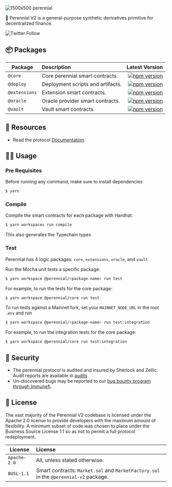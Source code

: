 ![1500x500 perennial](https://github.com/equilibria-xyz/perennial-v2/assets/747165/ef24cb94-b774-428f-9a5f-7ee7b347a36c)

🌸 Perennial V2 is a general-purpose synthetic derivatives primitive for decentralized finance.

![Twitter Follow](https://img.shields.io/twitter/follow/perenniallabs?style=for-the-badge)

## 📦 Packages

| Package       | Description                       |                                                                                                           Latest Version |
| ------------- | :-------------------------------- | -----------------------------------------------------------------------------------------------------------------------: |
| `@core`       | Core perennial smart contracts.   |             [![npm version](https://badge.fury.io/js/@perennial%2Fcore.svg)](https://badge.fury.io/js/@perennial%2Fcore) |
| `@deploy`     | Deployment scripts and artifacts. |         [![npm version](https://badge.fury.io/js/@perennial%2Fdeploy.svg)](https://badge.fury.io/js/@perennial%2Fdeploy) |
| `@extensions` | Extension smart contracts.        | [![npm version](https://badge.fury.io/js/@perennial%2Fextensions.svg)](https://badge.fury.io/js/@perennial%2Fextensions) |
| `@oracle`     | Oracle provider smart contracts.  |         [![npm version](https://badge.fury.io/js/@perennial%2Foracle.svg)](https://badge.fury.io/js/@perennial%2Foracle) |
| `@vault`      | Vault smart contracts.            |           [![npm version](https://badge.fury.io/js/@perennial%2Fvault.svg)](https://badge.fury.io/js/@perennial%2Fvault) |

## 🔗 Resources

- Read the protocol [Documentation](https://docs-v2.perennial.finance/).

## 👨‍💻 Usage

### Pre Requisites

Before running any command, make sure to install dependencies

```sh
$ yarn
```

### Compile

Compile the smart contracts for each package with Hardhat:

```sh
$ yarn workspaces run compile
```

This also generates the Typechain types

### Test

Perennial has 4 logic packages: `core`, `extensions`, `oracle`, and `vault`

Run the Mocha unit tests a specific package:

```sh
$ yarn workspace @perennial/<package-name> run test
```

For example, to run the tests for the core package:

```sh
$ yarn workspace @perennial/core run test
```

To run tests against a Mainnet fork, set your `MAINNET_NODE_URL` in the root `.env` and run

```sh
$ yarn workspace @perennial/<package-name> run test:integration
```

For example, to run the integration tests for the core package:

```sh
$ yarn workspace @perennial/core run test:integration
```

## 🔐 Security

- The perennial protocol is audited and insured by Sherlock and Zellic. Audit reports are available in [audits](audits)
- Un-discovered bugs may be reported to our [bug bounty program through Immunefi](https://immunefi.com/bounty/perennial/).

## 📜 License

The vast majority of the Perennial V2 codebase is licensed under the Apache 2.0 license to provide developers with the maximum amount of flexibility. A minimum subset of code was chosen to place under the Business Source License 1.1 so as not to permit a full protocol redeployment.

| License      | License                                                                               |
| ------------ | :------------------------------------------------------------------------------------ |
| `Apache-2.0` | All, unless stated otherwise.                                                         |
| `BUSL-1.1`   | Smart contracts: `Market.sol` and `MarketFactory.sol` in the `@perennial-v2` package. |

